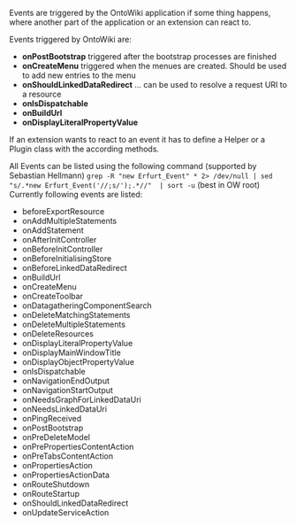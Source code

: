 Events are triggered by the OntoWiki application if some thing happens, where another part of the application or an extension can react to.

Events triggered by OntoWiki are:
  * **onPostBootstrap** triggered after the bootstrap processes are finished
  * **onCreateMenu** triggered when the menues are created. Should be used to add new entries to the menu
  * **onShouldLinkedDataRedirect** … can be used to resolve a request URI to a resource
  * **onIsDispatchable**
  * **onBuildUrl**
  * **onDisplayLiteralPropertyValue**

If an extension wants to react to an event it has to define a Helper or a Plugin class with the according methods.

All Events can be listed using the following command (supported by Sebastian Hellmann)
`grep -R "new Erfurt_Event" * 2> /dev/null | sed "s/.*new Erfurt_Event('//;s/');.*//"  | sort -u`
(best in OW root)
Currently following events are listed:

* beforeExportResource
* onAddMultipleStatements
* onAddStatement
* onAfterInitController
* onBeforeInitController
* onBeforeInitialisingStore
* onBeforeLinkedDataRedirect
* onBuildUrl
* onCreateMenu
* onCreateToolbar
* onDatagatheringComponentSearch
* onDeleteMatchingStatements
* onDeleteMultipleStatements
* onDeleteResources
* onDisplayLiteralPropertyValue
* onDisplayMainWindowTitle
* onDisplayObjectPropertyValue
* onIsDispatchable
* onNavigationEndOutput
* onNavigationStartOutput
* onNeedsGraphForLinkedDataUri
* onNeedsLinkedDataUri
* onPingReceived
* onPostBootstrap
* onPreDeleteModel
* onPrePropertiesContentAction
* onPreTabsContentAction
* onPropertiesAction
* onPropertiesActionData
* onRouteShutdown
* onRouteStartup
* onShouldLinkedDataRedirect
* onUpdateServiceAction
